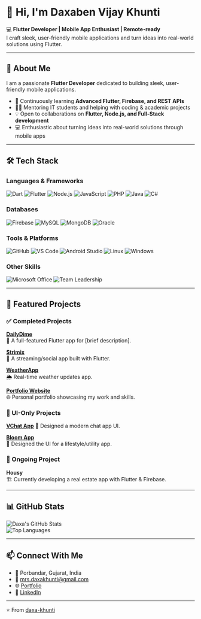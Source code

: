 # 👋 Hi, I'm Daxaben Vijay Khunti

💻 **Flutter Developer | Mobile App Enthusiast | Remote-ready**  
I craft sleek, user-friendly mobile applications and turn ideas into real-world solutions using Flutter.  

---

## 🚀 About Me
I am a passionate **Flutter Developer** dedicated to building sleek, user-friendly mobile applications.  
- 🌱 Continuously learning **Advanced Flutter, Firebase, and REST APIs**  
- 👩‍🏫 Mentoring IT students and helping with coding & academic projects  
- 💡 Open to collaborations on **Flutter, Node.js, and Full-Stack development**  
- 💻 Enthusiastic about turning ideas into real-world solutions through mobile apps


---

## 🛠 Tech Stack

### Languages & Frameworks
![Dart](https://img.shields.io/badge/Dart-0175C2?style=for-the-badge&logo=dart&logoColor=white)
![Flutter](https://img.shields.io/badge/Flutter-02569B?style=for-the-badge&logo=flutter&logoColor=white)
![Node.js](https://img.shields.io/badge/Node.js-339933?style=for-the-badge&logo=node.js&logoColor=white)
![JavaScript](https://img.shields.io/badge/JavaScript-F7DF1E?style=for-the-badge&logo=javascript&logoColor=black)
![PHP](https://img.shields.io/badge/PHP-777BB4?style=for-the-badge&logo=php&logoColor=white)
![Java](https://img.shields.io/badge/Java-007396?style=for-the-badge&logo=java&logoColor=white)
![C#](https://img.shields.io/badge/C%23-239120?style=for-the-badge&logo=c-sharp&logoColor=white)

### Databases
![Firebase](https://img.shields.io/badge/Firebase-FFCA28?style=for-the-badge&logo=firebase&logoColor=black)
![MySQL](https://img.shields.io/badge/MySQL-4479A1?style=for-the-badge&logo=mysql&logoColor=white)
![MongoDB](https://img.shields.io/badge/MongoDB-47A248?style=for-the-badge&logo=mongodb&logoColor=white)
![Oracle](https://img.shields.io/badge/Oracle-F80000?style=for-the-badge&logo=oracle&logoColor=white)

### Tools & Platforms
![GitHub](https://img.shields.io/badge/GitHub-181717?style=for-the-badge&logo=github&logoColor=white)
![VS Code](https://img.shields.io/badge/VS%20Code-007ACC?style=for-the-badge&logo=visual-studio-code&logoColor=white)
![Android Studio](https://img.shields.io/badge/Android%20Studio-3DDC84?style=for-the-badge&logo=android-studio&logoColor=white)
![Linux](https://img.shields.io/badge/Linux-FCC624?style=for-the-badge&logo=linux&logoColor=black)
![Windows](https://img.shields.io/badge/Windows-0078D6?style=for-the-badge&logo=windows&logoColor=white)

### Other Skills
![Microsoft Office](https://img.shields.io/badge/Microsoft_Office-D83B01?style=for-the-badge&logo=microsoft-office&logoColor=white)
![Team Leadership](https://img.shields.io/badge/Team_Leadership-4CAF50?style=for-the-badge&logo=adobe-illustrator&logoColor=white)


---

## 📂 Featured Projects

### ✅ Completed Projects

**[DailyDime](https://github.com/daxa-khunti/DailyDime)**  
📱 A full-featured Flutter app for [brief description].  

**[Strimix](https://github.com/daxa-khunti/Strimix)**  
📱 A streaming/social app built with Flutter.  

**[WeatherApp](https://github.com/daxa-khunti/weatherApp)**  
🌦 Real-time weather updates app.  

**[Portfolio Website](https://github.com/daxa-khunti/portfolio)**  
🌐 Personal portfolio showcasing my work and skills.  

### 🎨 UI-Only Projects

**[VChat App](https://github.com/daxa-khunti/VChat)** 
🎨 Designed a modern chat app UI.  

**[Bloom App](https://github.com/daxa-khunti/Bloom)**  
🎨 Designed the UI for a lifestyle/utility app.  

### 🚧 Ongoing Project

**Housy**  
🏗 Currently developing a real estate app with Flutter & Firebase.  


---

## 📊 GitHub Stats
![Daxa's GitHub Stats](https://github-readme-stats.vercel.app/api?username=daxa-khunti&show_icons=true&theme=tokyonight)  
![Top Languages](https://github-readme-stats.vercel.app/api/top-langs/?username=daxa-khunti&layout=compact&theme=tokyonight)

---

## 📫 Connect With Me
- 📍 Porbandar, Gujarat, India  
- 📧 [mrs.daxakhunti@gmail.com](mailto:mrs.daxakhunti@gmail.com)  
- 🌐 [Portfolio](https://daxa-khunti.web.app)  
- 💼 [LinkedIn](https://www.linkedin.com/in/daksha-khunti-94a822378/)  

---

⭐️ From [daxa-khunti](https://github.com/daxa-khunti)
